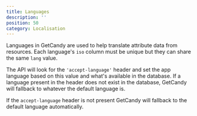```yaml
---
title: Languages
description: ''
position: 50
category: Localisation
---
```


Languages in GetCandy are used to help translate attribute data from resources. Each language's `iso` column must be unique but they can share the same `lang` value.

The API will look for the `'accept-language'` header and set the app language based on this value and what's available in the database. If a language present in the header does not exist in the database, GetCandy will fallback to whatever the default language is.

If the `accept-language` header is not present GetCandy will fallback to the default language automatically.

